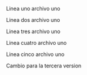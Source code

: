 Linea uno archivo uno

Linea dos archivo uno

Linea tres archivo uno

Linea cuatro archivo uno

Linea cinco archivo uno

Cambio para la tercera version